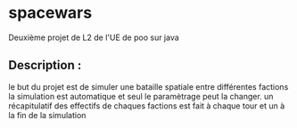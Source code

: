# spacewars
Deuxième projet de L2 de l'UE de poo sur java

## Description :
le but du projet est de simuler une bataille spatiale entre différentes factions
la simulation est automatique et seul le paramètrage peut la changer.
un récapitulatif des effectifs de chaques factions est fait à chaque tour et un à la fin de la simulation
